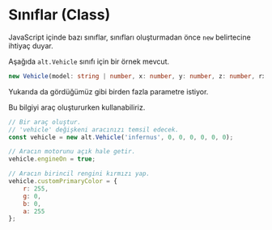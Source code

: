# Sınıflar (Class)

JavaScript içinde bazı sınıflar, sınıfları oluşturmadan önce `new` belirtecine ihtiyaç duyar. 

Aşağıda `alt.Vehicle` sınıfı için bir örnek mevcut.


```ts
new Vehicle(model: string | number, x: number, y: number, z: number, rx: number, ry: number, rz: number): Vehicle
```

Yukarıda da gördüğümüz gibi birden fazla parametre istiyor.

Bu bilgiyi araç oluştururken kullanabiliriz.

```js
// Bir araç oluştur.
// 'vehicle' değişkeni aracınızı temsil edecek.
const vehicle = new alt.Vehicle('infernus', 0, 0, 0, 0, 0, 0);

// Aracın motorunu açık hale getir.
vehicle.engineOn = true;

// Aracın birincil rengini kırmızı yap.
vehicle.customPrimaryColor = {
    r: 255,
    g: 0,
    b: 0,
    a: 255
};
```

